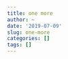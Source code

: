 ```yaml
---
title: one more
author: ~
date: '2019-07-09'
slug: one-more
categories: []
tags: []
---
```


